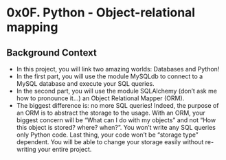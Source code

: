 <h1>0x0F. Python - Object-relational mapping</h1>
<h2>Background Context</h2>
<ul>
<li>In this project, you will link two amazing worlds: Databases and Python!</li>
<li>In the first part, you will use the module MySQLdb to connect to a MySQL database and execute your SQL queries.</li>
<li>In the second part, you will use the module SQLAlchemy (don’t ask me how to pronounce it…) an Object Relational Mapper (ORM).</li>
<li>The biggest difference is: no more SQL queries! Indeed, the purpose of an ORM is to abstract the storage to the usage. With an ORM, your biggest concern will be “What can I do with my objects” and not “How this object is stored? where? when?”. You won’t write any SQL queries only Python code. Last thing, your code won’t be “storage type” dependent. You will be able to change your storage easily without re-writing your entire project.</li>
</ul>
